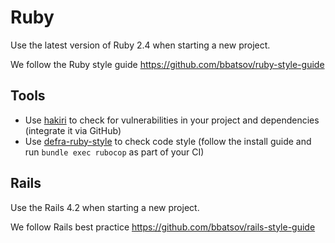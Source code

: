 # Ruby

Use the latest version of Ruby 2.4 when starting a new project.

We follow the Ruby style guide <https://github.com/bbatsov/ruby-style-guide>

## Tools

- Use [hakiri](https://hakiri.io/) to check for vulnerabilities in your project and dependencies (integrate it via GitHub)
- Use [defra-ruby-style](https://github.com/DEFRA/defra-ruby-style) to check code style (follow the install guide and run `bundle exec rubocop` as part of your CI)

## Rails

Use the Rails 4.2 when starting a new project.

We follow Rails best practice <https://github.com/bbatsov/rails-style-guide>
